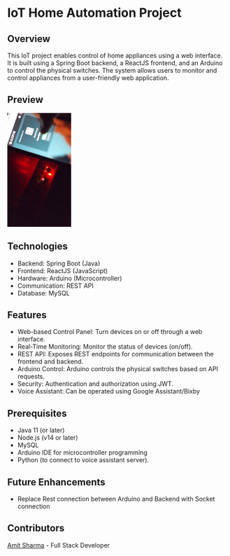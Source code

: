 # IoT Home Automation Project
## Overview
This IoT project enables control of home appliances using a web interface. It is built using a Spring Boot backend, a ReactJS frontend, and an Arduino to control the physical switches. The system allows users to monitor and control appliances from a user-friendly web application.

## Preview
![](assets/preview.gif)

## Technologies
- Backend: Spring Boot (Java)
- Frontend: ReactJS (JavaScript)
- Hardware: Arduino (Microcontroller)
- Communication: REST API
- Database: MySQL
  
## Features
- Web-based Control Panel: Turn devices on or off through a web interface.
- Real-Time Monitoring: Monitor the status of devices (on/off).
- REST API: Exposes REST endpoints for communication between the frontend and backend.
- Arduino Control: Arduino controls the physical switches based on API requests.
- Security: Authentication and authorization using JWT.
- Voice Assistant: Can be operated using Google Assistant/Bixby

## Prerequisites
- Java 11 (or later)
- Node.js (v14 or later)
- MySQL
- Arduino IDE for microcontroller programming
- Python (to connect to voice assistant server).

## Future Enhancements
- Replace Rest connection between Arduino and Backend with Socket connection

## Contributors
[Amit Sharma](https://github.com/amits781) - Full Stack Developer


